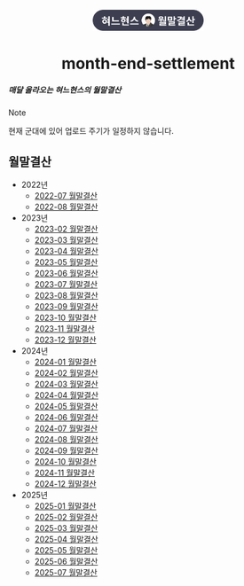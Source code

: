 <p align="center">
    <img src = "./assets/title.png" width = "200px" alt = "혀느현스"/>
</p>
<h1 align="center">month-end-settlement</h1>
<h5>매달 올라오는 혀느현스의 월말결산</h5>

> [!NOTE]
> 현재 군대에 있어 업로드 주기가 일정하지 않습니다.

## 월말결산
* 2022년
  * [2022-07 월말결산](/2022/2022-07.md)
  * [2022-08 월말결산](/2022/2022-08.md)
* 2023년
  * [2023-02 월말결산](/2023/2023-02.md)
  * [2023-03 월말결산](/2023/2023-03.md)
  * [2023-04 월말결산](/2023/2023-04.md)
  * [2023-05 월말결산](/2023/2023-05.md)
  * [2023-06 월말결산](/2023/2023-06.md)
  * [2023-07 월말결산](/2023/2023-07.md)
  * [2023-08 월말결산](/2023/2023-08.md)
  * [2023-09 월말결산](/2023/2023-09.md)
  * [2023-10 월말결산](/2023/2023-10.md)
  * [2023-11 월말결산](/2023/2023-11.md)
  * [2023-12 월말결산](/2023/2023-12.md)
* 2024년
  * [2024-01 월말결산](/2024/2024-01.md)
  * [2024-02 월말결산](/2024/2024-02.md)
  * [2024-03 월말결산](/2024/2024-03.md)
  * [2024-04 월말결산](/2024/2024-04.md)
  * [2024-05 월말결산](/2024/2024-05.md)
  * [2024-06 월말결산](/2024/2024-06.md)
  * [2024-07 월말결산](/2024/2024-07.md)
  * [2024-08 월말결산](/2024/2024-08.md)
  * [2024-09 월말결산](/2024/2024-09.md)
  * [2024-10 월말결산](/2024/2024-10.md)
  * [2024-11 월말결산](/2024/2024-11.md)
  * [2024-12 월말결산](/2024/2024-12.md)
* 2025년
  * [2025-01 월말결산](/2025/2025-01.md)
  * [2025-02 월말결산](/2025/2025-02.md)
  * [2025-03 월말결산](/2025/2025-03.md)
  * [2025-04 월말결산](/2025/2025-04.md)
  * [2025-05 월말결산](/2025/2025-05.md)
  * [2025-06 월말결산](/2025/2025-06.md)
  * [2025-07 월말결산](/2025/2025-07.md)
